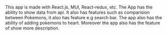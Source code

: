 This app is made with React.js, MUI, React-redux, etc.
The App has the ability to show data from api. 
It  also has features such as comparision between Pokemons, it also has feature e.g search bar.
The app also has the ability of adding pokemons to heart. Moreover the app also has the feature of show more
description.
